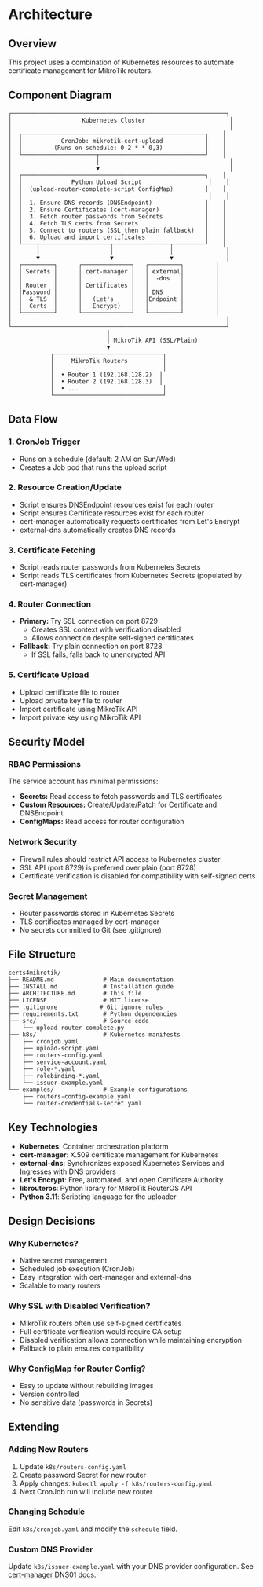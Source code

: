 # Architecture

## Overview

This project uses a combination of Kubernetes resources to automate certificate management for MikroTik routers.

## Component Diagram

```
┌─────────────────────────────────────────────────────────────┐
│                    Kubernetes Cluster                        │
│                                                              │
│  ┌────────────────────────────────────────────────────┐    │
│  │           CronJob: mikrotik-cert-upload            │    │
│  │         (Runs on schedule: 0 2 * * 0,3)            │    │
│  └─────────────────────┬──────────────────────────────┘    │
│                        │                                     │
│                        ▼                                     │
│  ┌────────────────────────────────────────────────────┐    │
│  │              Python Upload Script                   │    │
│  │  (upload-router-complete-script ConfigMap)         │    │
│  │                                                     │    │
│  │  1. Ensure DNS records (DNSEndpoint)               │    │
│  │  2. Ensure Certificates (cert-manager)             │    │
│  │  3. Fetch router passwords from Secrets            │    │
│  │  4. Fetch TLS certs from Secrets                   │    │
│  │  5. Connect to routers (SSL then plain fallback)   │    │
│  │  6. Upload and import certificates                 │    │
│  └────┬────────────────────┬────────────────┬─────────┘    │
│       │                    │                │               │
│       ▼                    ▼                ▼               │
│  ┌─────────┐      ┌──────────────┐   ┌─────────┐         │
│  │ Secrets │      │ cert-manager │   │ external│         │
│  │         │      │              │   │  -dns   │         │
│  │ Router  │      │ Certificates │   │         │         │
│  │Password │      │              │   │ DNS     │         │
│  │  & TLS  │      │   (Let's     │   │Endpoint │         │
│  │  Certs  │      │   Encrypt)   │   │         │         │
│  └─────────┘      └──────────────┘   └─────────┘         │
│                                                             │
└─────────────────────────────────────────────────────────────┘
                            │
                            │ MikroTik API (SSL/Plain)
                            ▼
            ┌───────────────────────────────┐
            │     MikroTik Routers          │
            │                               │
            │  • Router 1 (192.168.128.2)  │
            │  • Router 2 (192.168.128.3)  │
            │  • ...                        │
            └───────────────────────────────┘
```

## Data Flow

### 1. CronJob Trigger
- Runs on a schedule (default: 2 AM on Sun/Wed)
- Creates a Job pod that runs the upload script

### 2. Resource Creation/Update
- Script ensures DNSEndpoint resources exist for each router
- Script ensures Certificate resources exist for each router
- cert-manager automatically requests certificates from Let's Encrypt
- external-dns automatically creates DNS records

### 3. Certificate Fetching
- Script reads router passwords from Kubernetes Secrets
- Script reads TLS certificates from Kubernetes Secrets (populated by cert-manager)

### 4. Router Connection
- **Primary:** Try SSL connection on port 8729
  - Creates SSL context with verification disabled
  - Allows connection despite self-signed certificates
- **Fallback:** Try plain connection on port 8728
  - If SSL fails, falls back to unencrypted API

### 5. Certificate Upload
- Upload certificate file to router
- Upload private key file to router
- Import certificate using MikroTik API
- Import private key using MikroTik API

## Security Model

### RBAC Permissions
The service account has minimal permissions:
- **Secrets:** Read access to fetch passwords and TLS certificates
- **Custom Resources:** Create/Update/Patch for Certificate and DNSEndpoint
- **ConfigMaps:** Read access for router configuration

### Network Security
- Firewall rules should restrict API access to Kubernetes cluster
- SSL API (port 8729) is preferred over plain (port 8728)
- Certificate verification is disabled for compatibility with self-signed certs

### Secret Management
- Router passwords stored in Kubernetes Secrets
- TLS certificates managed by cert-manager
- No secrets committed to Git (see .gitignore)

## File Structure

```
certs4mikrotik/
├── README.md              # Main documentation
├── INSTALL.md             # Installation guide
├── ARCHITECTURE.md        # This file
├── LICENSE                # MIT license
├── .gitignore            # Git ignore rules
├── requirements.txt       # Python dependencies
├── src/                   # Source code
│   └── upload-router-complete.py
├── k8s/                   # Kubernetes manifests
│   ├── cronjob.yaml
│   ├── upload-script.yaml
│   ├── routers-config.yaml
│   ├── service-account.yaml
│   ├── role-*.yaml
│   ├── rolebinding-*.yaml
│   └── issuer-example.yaml
└── examples/              # Example configurations
    ├── routers-config-example.yaml
    └── router-credentials-secret.yaml
```

## Key Technologies

- **Kubernetes**: Container orchestration platform
- **cert-manager**: X.509 certificate management for Kubernetes
- **external-dns**: Synchronizes exposed Kubernetes Services and Ingresses with DNS providers
- **Let's Encrypt**: Free, automated, and open Certificate Authority
- **librouteros**: Python library for MikroTik RouterOS API
- **Python 3.11**: Scripting language for the uploader

## Design Decisions

### Why Kubernetes?
- Native secret management
- Scheduled job execution (CronJob)
- Easy integration with cert-manager and external-dns
- Scalable to many routers

### Why SSL with Disabled Verification?
- MikroTik routers often use self-signed certificates
- Full certificate verification would require CA setup
- Disabled verification allows connection while maintaining encryption
- Fallback to plain ensures compatibility

### Why ConfigMap for Router Config?
- Easy to update without rebuilding images
- Version controlled
- No sensitive data (passwords in Secrets)

## Extending

### Adding New Routers
1. Update `k8s/routers-config.yaml`
2. Create password Secret for new router
3. Apply changes: `kubectl apply -f k8s/routers-config.yaml`
4. Next CronJob run will include new router

### Changing Schedule
Edit `k8s/cronjob.yaml` and modify the `schedule` field.

### Custom DNS Provider
Update `k8s/issuer-example.yaml` with your DNS provider configuration.
See [cert-manager DNS01 docs](https://cert-manager.io/docs/configuration/acme/dns01/).

